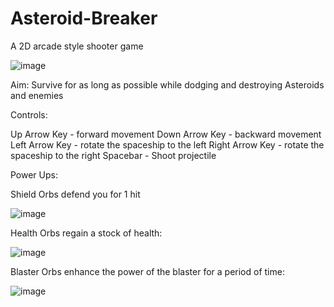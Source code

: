 # Asteroid-Breaker
A 2D arcade style shooter game

![image](https://github.com/user-attachments/assets/e38c4583-3e8f-463e-a13b-e8ae9c6752db)


Aim:
Survive for as long as possible while dodging and destroying Asteroids and enemies

Controls:

Up Arrow Key - forward movement
Down Arrow Key - backward movement
Left Arrow Key - rotate the spaceship to the left
Right Arrow Key - rotate the spaceship to the right
Spacebar - Shoot projectile

Power Ups:

Shield Orbs defend you for 1 hit

![image](https://github.com/user-attachments/assets/9d492c51-0ff2-479d-9678-f1276c8ba0c7)

Health Orbs regain a stock of health:

![image](https://github.com/user-attachments/assets/078c93f8-5a0e-44a3-9abd-dc4bb3f0cf85)


Blaster Orbs enhance the power of the blaster for a period of time:

![image](https://github.com/user-attachments/assets/17c254bd-0bf8-424b-98fe-f476697ca434)



